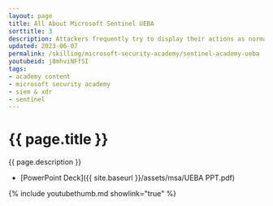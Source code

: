 ```yaml
---
layout: page
title: All About Microsoft Sentinel UEBA
sorttitle: 3
description: Attackers frequently try to display their actions as normal activities and in the balance between ordinary user activity and obvious attacker doings – there is a grey area. This grey area may pose imminent threats to your organization but could be overlooked. Learn how UEBA builds comprehensive profiles of the user and entity across time and peer group horizons to best find anomalies and suspicious activity.
updated: 2023-06-07
permalink: /skilling/microsoft-security-academy/sentinel-academy-ueba
youtubeid: j8mhviNFfSI
tags: 
- academy content
- microsoft security academy
- siem & xdr
- sentinel
---
```


# {{ page.title }}

{{ page.description }}

* [PowerPoint Deck]({{ site.baseurl }}/assets/msa/UEBA PPT.pdf)

{% include youtubethumb.md showlink="true" %}